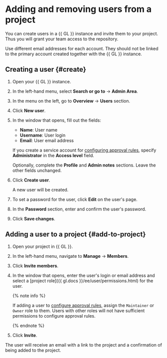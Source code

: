 # Adding and removing users from a project

You can create users in a {{ GL }} instance and invite them to your project. Thus you will grant your team access to the repository.

Use different email addresses for each account. They should not be linked to the primary account created together with the {{ GL }} instance.

## Creating a user {#create}

1. Open your {{ GL }} instance.
1. In the left-hand menu, select **Search or go to** → **Admin Area**.
1. In the menu on the left, go to **Overview** → **Users** section.
1. Click **New user**.
1. In the window that opens, fill out the fields:

   * **Name**: User name
   * **Username**: User login
   * **Email**: User email address

   If you create a service account for [configuring approval rules](approval-rules.md), specify **Administrator** in the **Access level** field.

   Optionally, complete the **Profile** and **Admin notes** sections. Leave the other fields unchanged.

1. Click **Create user**.

   A new user will be created.

1. To set a password for the user, click **Edit** on the user's page.
1. In the **Password** section, enter and confirm the user's password.
1. Click **Save changes**.

## Adding a user to a project {#add-to-project}

1. Open your project in {{ GL }}.
1. In the left-hand menu, navigate to **Manage** → **Members**.
1. Click **Invite members**.
1. In the window that opens, enter the user's login or email address and select a [project role]({{ gl.docs }}/ee/user/permissions.html) for the user.

   {% note info %}

   If adding a user to [configure approval rules](approval-rules.md), assign the `Maintainer` or `Owner` role to them. Users with other roles will not have sufficient permissions to configure approval rules.

   {% endnote %}

1. Click **Invite**.

The user will receive an email with a link to the project and a confirmation of being added to the project.

